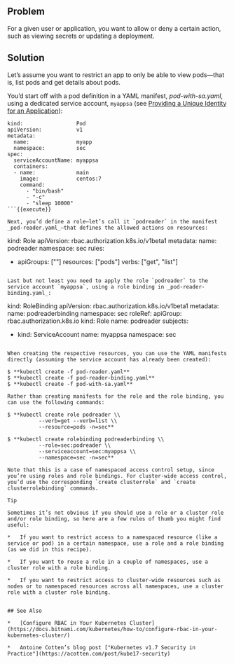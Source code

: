 ## Problem

For a given user or application, you want to allow or deny a certain action, such as viewing secrets or updating a deployment.

## Solution

Let’s assume you want to restrict an app to only be able to view pods—​that is, list pods and get details about pods.

You’d start off with a pod definition in a YAML manifest, _pod-with-sa.yaml_, using a dedicated service account, `myappsa` (see [Providing a Unique Identity for an Application](#service_accounts)):

```
kind:                 Pod
apiVersion:           v1
metadata:
  name:               myapp
  namespace:          sec
spec:
  serviceAccountName: myappsa
  containers:
  - name:             main
    image:            centos:7
    command:
      - "bin/bash"
      - "-c"
      - "sleep 10000"
```{{execute}}

Next, you’d define a role—let’s call it `podreader` in the manifest _pod-reader.yaml_—that defines the allowed actions on resources:

```
kind:        Role
apiVersion:  rbac.authorization.k8s.io/v1beta1
metadata:
  name:      podreader
  namespace: sec
rules:
- apiGroups: [""]
  resources: ["pods"]
  verbs:     ["get", "list"]
```{{execute}}

Last but not least you need to apply the role `podreader` to the service account `myappsa`, using a role binding in _pod-reader-binding.yaml_:

```
kind:        RoleBinding
apiVersion:  rbac.authorization.k8s.io/v1beta1
metadata:
  name:      podreaderbinding
  namespace: sec
roleRef:
  apiGroup:  rbac.authorization.k8s.io
  kind:      Role
  name:      podreader
subjects:
- kind:      ServiceAccount
  name:      myappsa
  namespace: sec
```{{execute}}

When creating the respective resources, you can use the YAML manifests directly (assuming the service account has already been created):

$ **kubectl create -f pod-reader.yaml**
$ **kubectl create -f pod-reader-binding.yaml**
$ **kubectl create -f pod-with-sa.yaml**

Rather than creating manifests for the role and the role binding, you can use the following commands:

$ **kubectl create role podreader \\
          --verb=get --verb=list \\
          --resource=pods -n=sec**

$ **kubectl create rolebinding podreaderbinding \\
          --role=sec:podreader \\
          --serviceaccount=sec:myappsa \\
          --namespace=sec -n=sec**

Note that this is a case of namespaced access control setup, since you’re using roles and role bindings. For cluster-wide access control, you’d use the corresponding `create clusterrole` and `create clusterrolebinding` commands.

Tip

Sometimes it’s not obvious if you should use a role or a cluster role and/or role binding, so here are a few rules of thumb you might find useful:

*   If you want to restrict access to a namespaced resource (like a service or pod) in a certain namespace, use a role and a role binding (as we did in this recipe).
    
*   If you want to reuse a role in a couple of namespaces, use a cluster role with a role binding.
    
*   If you want to restrict access to cluster-wide resources such as nodes or to namespaced resources across all namespaces, use a cluster role with a cluster role binding.
    

## See Also

*   [Configure RBAC in Your Kubernetes Cluster](https://docs.bitnami.com/kubernetes/how-to/configure-rbac-in-your-kubernetes-cluster/)
    
*   Antoine Cotten’s blog post ["Kubernetes v1.7 Security in Practice"](https://acotten.com/post/kube17-security)